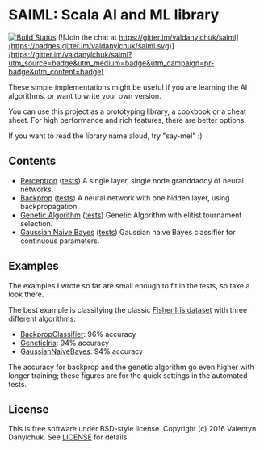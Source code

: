 # SAIML: Scala AI and ML library

[![Build Status](https://travis-ci.org/valdanylchuk/saiml.svg?branch=master)](https://travis-ci.org/valdanylchuk/saiml) [![Join the chat at https://gitter.im/valdanylchuk/saiml](https://badges.gitter.im/valdanylchuk/saiml.svg)](https://gitter.im/valdanylchuk/saiml?utm_source=badge&utm_medium=badge&utm_campaign=pr-badge&utm_content=badge)

These simple implementations might be useful if you are learning the AI algorithms,
or want to write your own version.

You can use this project as a prototyping library, a cookbook or a cheat sheet.
For high performance and rich features, there are better options.

If you want to read the library name aloud, try "say-mel" :)

## Contents

* [Perceptron](src/main/scala/saiml/nn/perceptron)
([tests](src/test/scala/saiml/nn/perceptron))
A single layer, single node granddaddy of neural networks.
* [Backprop](src/main/scala/saiml/nn/backprop)
([tests](src/test/scala/saiml/nn/backprop))
A neural network with one hidden layer, using backpropagation.
* [Genetic Algorithm](src/main/scala/saiml/ga)
([tests](src/test/scala/saiml/ga))
Genetic Algorithm with elitist tournament selection.
* [Gaussian Naive Bayes](src/main/scala/saiml/bayes/GaussianNaiveBayes.scala)
([tests](src/test/scala/saiml/bayes/GaussianNaiveBayesTest.scala))
Gaussian naive Bayes classifier for continuous parameters.

## Examples

The examples I wrote so far are small enough to fit in the tests, so take a look there.

The best example is classifying the classic
[Fisher Iris dataset](https://en.wikipedia.org/wiki/Iris_flower_data_set)
with three different algorithms:
* [BackpropClassifier](src/test/scala/saiml/nn/backprop/BackpropClassifierTest.scala): 96% accuracy
* [GeneticIris](src/test/scala/saiml/ga/GeneticTest.scala): 94% accuracy
* [GaussianNaiveBayes](src/test/scala/saiml/bayes/GaussianNaiveBayesTest.scala): 94% accuracy

The accuracy for backprop and the genetic algorithm go even higher with longer training;
these figures are for the quick settings in the automated tests.

## License

This is free software under BSD-style license.
Copyright (c) 2016 Valentyn Danylchuk. See [LICENSE](LICENSE) for details.